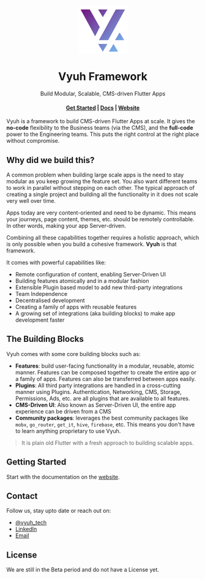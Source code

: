 <p align="center">
  <a href="https://vyuh.tech">
    <img src="_images/logo.png" alt="Vyuh Logo" height="128" />
  </a>
  <h1 align="center">Vyuh Framework</h1>
  <p align="center">Build Modular, Scalable, CMS-driven Flutter Apps</p>
  <h4 align="center">
    <a href="https://vyuh.tech/docs/get-started?ref=gh">Get Started</a> |
    <a href="https://vyuh.tech/docs">Docs</a> |
    <a href="https://vyuh.tech">Website</a>
  </h4>
</p>

Vyuh is a framework to build CMS-driven Flutter Apps at scale. It gives the
**no-code** flexibility to the Business teams (via the CMS), and the
**full-code** power to the Engineering teams. This puts the right control at the
right place without compromise.

## Why did we build this?

A common problem when building large scale apps is the need to stay modular as
you keep growing the feature set. You also want different teams to work in
parallel without stepping on each other. The typical approach of creating a
single project and building all the functionality in it does not scale very well
over time.

Apps today are very content-oriented and need to be dynamic. This means your
journeys, page content, themes, etc. should be remotely controllable. In other
words, making your app Server-driven.

Combining all these capabilities together requires a holistic approach, which is
only possible when you build a cohesive framework. **Vyuh** is that framework.

It comes with powerful capabilities like:

- Remote configuration of content, enabling Server-Driven UI
- Building features atomically and in a modular fashion
- Extensible Plugin based model to add new third-party integrations
- Team Independence
- Decentralised development
- Creating a family of apps with reusable features
- A growing set of integrations (aka building blocks) to make app development
  faster

## The Building Blocks

Vyuh comes with some core building blocks such as:

- **Features**: build user-facing functionality in a modular, reusable, atomic
  manner. Features can be composed together to create the entire app or a family
  of apps. Features can also be transferred between apps easily.
- **Plugins**: All third party integrations are handled in a cross-cutting
  manner using Plugins. Authentication, Networking, CMS, Storage, Permissions,
  Ads, etc. are all plugins that are available to all features.
- **CMS-Driven UI**: Also known as Server-Driven UI, the entire app experience
  can be driven from a CMS
- **Community packages**: leverages the best community packages like `mobx`,
  `go_router`, `get_it`, `hive`, `firebase`, etc. This means you don't have to
  learn anything proprietary to use Vyuh.

> It is plain old Flutter with a fresh approach to building scalable apps.

## Getting Started

Start with the documentation on the [website](https://vyuh.tech).

## Contact

Follow us, stay upto date or reach out on:

- [@vyuh_tech](https://x.com/vyuh_tech)
- [LinkedIn](https://www.linkedin.com/company/vyuh-tech)
- [Email](mailto:ask@vyuh.tech)

## License

We are still in the Beta period and do not have a License yet.
